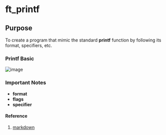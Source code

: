 # ft_printf 
## Purpose
To create a program that mimic the standard **printf** function by following its format, specifiers, etc.


### Printf Basic
![image](https://user-images.githubusercontent.com/34572151/152892264-76fc781b-d8d0-4225-bdef-de06ce40f450.png)

### Important Notes
- **format**
- **flags**
- **specifier**
#### Reference
1. [markdown](https://docs.github.com/en/get-started/writing-on-github/getting-started-with-writing-and-formatting-on-github/basic-writing-and-formatting-syntax)
